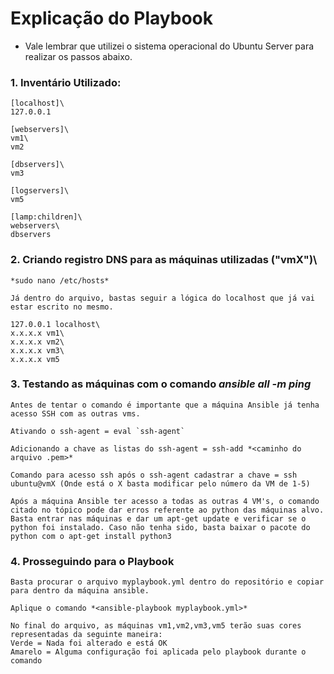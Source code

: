 # Explicação do Playbook

* Vale lembrar que utilizei o sistema operacional do Ubuntu Server para realizar os passos abaixo.

### 1. Inventário Utilizado:

	[localhost]\
	127.0.0.1
  
	[webservers]\
	vm1\
	vm2
  
	[dbservers]\
	vm3
  
	[logservers]\
	vm5

	[lamp:children]\
	webservers\
	dbservers

### 2. Criando registro DNS para as máquinas utilizadas ("vmX")\
	*sudo nano /etc/hosts*
  
	Já dentro do arquivo, bastas seguir a lógica do localhost que já vai estar escrito no mesmo.
  
	127.0.0.1 localhost\
	x.x.x.x vm1\
	x.x.x.x vm2\
	x.x.x.x vm3\
	x.x.x.x vm5

### 3. Testando as máquinas com o comando *ansible all -m ping*
	Antes de tentar o comando é importante que a máquina Ansible já tenha acesso SSH com as outras vms.
	
	Ativando o ssh-agent = eval `ssh-agent`
	
	Adicionando a chave as listas do ssh-agent = ssh-add *<caminho do arquivo .pem>*
	
	Comando para acesso ssh após o ssh-agent cadastrar a chave = ssh ubuntu@vmX (Onde está o X basta modificar pelo número da VM de 1-5)
	
	Após a máquina Ansible ter acesso a todas as outras 4 VM's, o comando citado no tópico pode dar erros referente ao python das máquinas alvo. Basta entrar nas máquinas e dar um apt-get update e verificar se o python foi instalado. Caso não tenha sido, basta baixar o pacote do python com o apt-get install python3
	
### 4. Prosseguindo para o Playbook
	Basta procurar o arquivo myplaybook.yml dentro do repositório e copiar para dentro da máquina ansible.
	
	Aplique o comando *<ansible-playbook myplaybook.yml>*
	
	No final do arquivo, as máquinas vm1,vm2,vm3,vm5 terão suas cores representadas da seguinte maneira:
	Verde = Nada foi alterado e está OK
	Amarelo = Alguma configuração foi aplicada pelo playbook durante o comando
	
